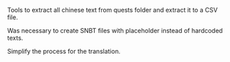 Tools to extract all chinese text from quests folder and extract it to a CSV file.

Was necessary to create SNBT files with placeholder instead of hardcoded texts.

Simplify the process for the translation.